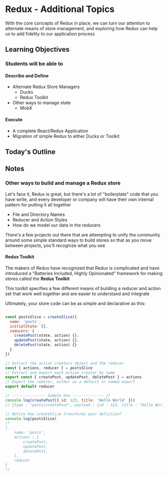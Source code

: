 # Redux - Additional Topics

With the core concepts of Redux in place, we can turn our attention to alternate means of store management, and exploring how Redux can help us to add fidelity to our application process

## Learning Objectives

### Students will be able to

#### Describe and Define

- Alternate Redux Store Managers
  - Ducks
  - Redux Toolkit
- Other ways to manage state
  - MobX

#### Execute

- A complete React/Redux Application
- Migration of simple Redux to either Ducks or Toolkit

## Today's Outline

<!-- To Be Completed By Instructor -->

## Notes

### Other ways to build and manage a Redux store

Let's face it, Redux is great, but there's a lot of "boilerplate" code that you have write, and every developer or company will have their own internal pattern for putting it all together

- File and Directory Names
- Reducer and Action Styles
- How do we model our data in the reducers

There's a few projects out there that are attempting to unify the community around some simple standard ways to build stores so that as you move between projects, you'll recognize what you see

#### Redux Toolkit

The makers of Redux have recognized that Redux is complicated and have introduced a "Batteries Included, Highly Opinionated" framework for making stores called the **Redux Toolkit**

This toolkit specifies a few different means of building a reducer and action set that work well together and are easier to understand and integrate

Ultimately, your store code can be as simple and declarative as this:

```javascript

const postsSlice = createSlice({
  name: 'posts',
  initialState: [],
  reducers: {
    createPost(state, action) {},
    updatePost(state, action) {},
    deletePost(state, action) {}
  }
})

// Extract the action creators object and the reducer
const { actions, reducer } = postsSlice
// Extract and export each action creator by name
export const { createPost, updatePost, deletePost } = actions
// Export the reducer, either as a default or named export
export default reducer

// --------------- Sample Use -------------- //
console.log(createPost({ id: 123, title: 'Hello World' }))
// {type : "posts/createPost", payload : {id : 123, title : "Hello World"}}

// Notice how createSlice transforms your defiition?
console.log(postsSlice)
/*
{
    name: 'posts',
    actions : {
        createPost,
        updatePost,
        deletePost,
    },
    reducer
}
*/
```
